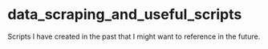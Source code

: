 # data_scraping_and_useful_scripts
Scripts I have created in the past that I might want to reference in the future.
